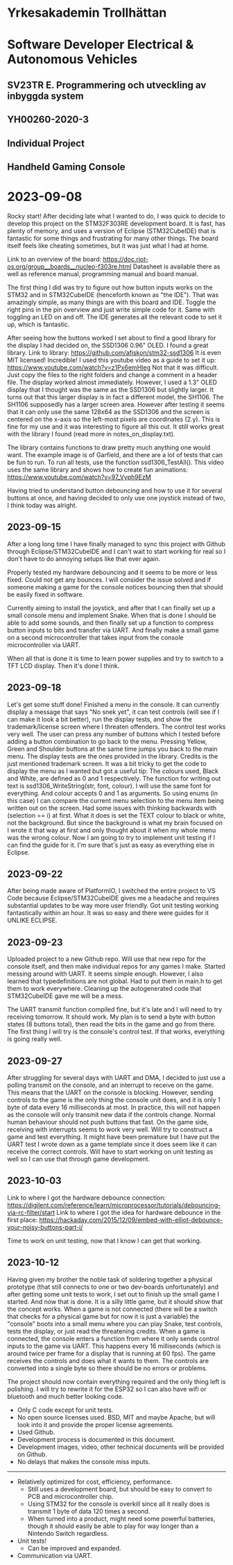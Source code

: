 # Yrkesakademin Trollhättan
# Software Developer Electrical & Autonomous Vehicles

## SV23TR E. Programmering och utveckling av inbyggda system
## YH00260-2020-3

## Individual Project
## Handheld Gaming Console

# 2023-09-08
Rocky start!
After deciding late what I wanted to do, I was quick to decide to develop this project on the STM32F303RE development board. It is fast, has plenty of memory, and uses a version of Eclipse (STM32CubeIDE) that is fantastic for some things and frustrating for many other things. The board itself feels like cheating sometimes, but it was just what I had at home.

Link to an overview of the board: https://doc.riot-os.org/group__boards__nucleo-f303re.html
Datasheet is available there as well as reference manual, programming manual and board manual.

The first thing I did was try to figure out how button inputs works on the STM32 and in STM32CubeIDE (henceforth known as "the IDE"). That was amazingly simple, as many things are with this board and IDE. Toggle the right pins in the pin overview and just write simple code for it. Same with toggling an LED on and off. The IDE generates all the relevant code to set it up, which is fantastic.

After seeing how the buttons worked I set about to find a good library for the display I had decided on, the SSD1306 0.96" OLED. I found a great library.
Link to library: https://github.com/afiskon/stm32-ssd1306
It is even MIT licensed! Incredible!
I used this youtube video as a guide to set it up: https://www.youtube.com/watch?v=z1Px6emHIeg
Not that it was difficult. Just copy the files to the right folders and change a comment in a header file.
The display worked almost immediately. However, I used a 1.3" OLED display that I thought was the same as the SSD1306 but slightly larger. It turns out that this larger display is in fact a different model, the SH1106. The SH1106 supposedly has a larger screen area. However after testing it seems that it can only use the same 128x64 as the SSD1306 and the screen is centered on the x-axis so the left-most pixels are coordinates (2.y). This is fine for my use and it was interesting to figure all this out. It still works great with the library I found (read more in notes_on_display.txt).

The library contains functions to draw pretty much anything one would want. The example image is of Garfield, and there are a lot of tests that can be fun to run. To run all tests, use the function ssd1306_TestAll().
This video uses the same library and shows how to create fun animations: https://www.youtube.com/watch?v=97_Vyph9EzM

Having tried to understand button debouncing and how to use it for several buttons at once, and having decided to only use one joystick instead of two, I think today was alright.

## 2023-09-15
After a long long time I have finally managed to sync this project with Github through Eclipse/STM32CubeIDE and I can't wait to start working for real so I don't have to do annoying setups like that ever again.

Properly tested my hardware debouncing and it seems to be more or less fixed. Could not get any bounces. I will consider the issue solved and if someone making a game for the console notices bouncing then that should be easily fixed in software.

Currently aiming to install the joystick, and after that I can finally set up a small console menu and implement Snake. When that is done I should be able to add some sounds, and then finally set up a function to compress button inputs to bits and transfer via UART. And finally make a small game on a second microcontroller that takes input from the console microcontroller via UART.

When all that is done it is time to learn power supplies and try to switch to a TFT LCD display. Then it's done I think.

## 2023-09-18
Let's get some stuff done!
Finished a menu in the console. It can currently display a message that says "No snek yet", it can test controls (will see if I can make it look a bit better), run the display tests, and show the trademark/license screen where I threaten offenders.
The control test works very well. The user can press any number of buttons which I tested before adding a button combination to go back to the menu. Pressing Yellow, Green and Shoulder buttons at the same time jumps you back to the main menu.
The display tests are the ones provided in the library. Credits is the just mentioned trademark screen.
It was a bit tricky to get the code to display the menu as I wanted but got a useful tip:
The colours used, Black and White, are defined as 0 and 1 respectively. The function for writing out text is ssd1306_WriteString(str, font, colour). I will use the same font for everything. And colour accepts 0 and 1 as arguments. So using enums (in this case) I can compare the current menu selection to the menu item being written out on the screen.
Had some issues with thinking backwards with
(selection == i)
at first. What it does is set the TEXT colour to black or white, not the background. But since the background is what my brain focused on I wrote it that way at first and only thought about it when my whole menu was the wrong colour.
Now I am going to try to implement unit testing if I can find the guide for it. I'm sure that's just as easy as everything else in Eclipse.

## 2023-09-22
After being made aware of PlatformIO, I switched the entire project to VS Code because Eclipse/STM32CubeIDE gives me a headache and requires substantial updates to be way more user friendly.
Got unit testing working fantastically within an hour. It was so easy and there were guides for it UNLIKE ECLIPSE.

## 2023-09-23
Uploaded project to a new Github repo. Will use that new repo for the console itself, and then make individual repos for any games I make.
Started messing around with UART. It seems simple enough. However, I also learned that typedefinitions are not global. Had to put them in main.h to get them to work everywhere.
Cleaning up the autogenerated code that STM32CubeIDE gave me will be a mess.

The UART transmit function compiled fine, but it's late and I will need to try receiving tomorrow. It should work.
My plan is to send a byte with button states (8 buttons total), then read the bits in the game and go from there. The first thing I will try is the console's control test. If that works, everything is going really well.

## 2023-09-27
After struggling for several days with UART and DMA, I decided to just use a polling transmit on the console, and an interrupt to receive on the game. This means that the UART on the console is blocking. However, sending controls to the game is the only thing the console unit does, and it is only 1 byte of data every 16 milliseconds at most. In practice, this will not happen as the console will only transmit new data if the controls change. Normal human behaviour should not push buttons that fast.
On the game side, receiving with interrupts seems to work very well. Will try to construct a game and test everything.
It might have been premature but I have put the UART test I wrote down as a game template since it does seem like it can receive the correct controls.
Will have to start working on unit testing as well so I can use that through game development.

## 2023-10-03
Link to where I got the hardware debounce connection: https://digilent.com/reference/learn/microprocessor/tutorials/debouncing-via-rc-filter/start
Link to where I got the idea for hardware debounce in the first place: https://hackaday.com/2015/12/09/embed-with-elliot-debounce-your-noisy-buttons-part-i/

Time to work on unit testing, now that I know I can get that working.

## 2023-10-12
Having given my brother the noble task of soldering together a physical prototype (that still connects to one or two dev-boards unfortunately) and after getting some unit tests to work, I set out to finish up the small game I started. And now that is done. It is a silly little game, but it should show that the concept works. When a game is not connected (there will be a switch that checks for a physical game but for now it is just a variable) the "console" boots into a small menu where you can play Snake, test controls, tests the display, or just read the threatening credits.
When a game is connected, the console enters a function from where it only sends control inputs to the game via UART. This happens every 16 milliseconds (which is around twice per frame for a display that is running at 60 fps). The game receives the controls and does what it wants to them. The controls are converted into a single byte so there should be no errors or problems.

The project should now contain everything required and the only thing left is polishing. I will try to rewrite it for the ESP32 so I can also have wifi or bluetooth and much better looking code.
* Only C code except for unit tests.
* No open source licenses used. BSD, MIT and maybe Apache, but will look into it and provide the proper license agreements.
* Used Github.
* Development process is documented in this document.
* Development images, video, other technical documents will be provided on Github.
* No delays that makes the console miss inputs.
-----
* Relatively optimized for cost, efficiency, performance.
    - Still uses a development board, but should be easy to convert to PCB and microcontroller chip.
    - Using STM32 for the console is overkill since all it really does is transmit 1 byte of data 120 times a second.
    - When turned into a product, might need some powerful batteries, though it should easily be able to play for way longer than a Nintendo Switch regardless.
* Unit tests!
    - Can be improved and expanded.
* Communication via UART.